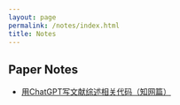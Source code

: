 ```yaml
---
layout: page
permalink: /notes/index.html
title: Notes
---
```


## Paper Notes

- [用ChatGPT写文献综述相关代码（知网篇）](https://YanyingWei1997.github.io/blogs/literature_review_chatgpt)<br>

<br>

